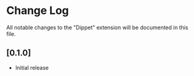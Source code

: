 # Change Log

All notable changes to the "Dippet" extension will be documented in this file.

<!-- Check [Keep a Changelog](http://keepachangelog.com/) for recommendations on how to structure this file. -->

## [0.1.0]

- Initial release